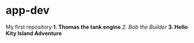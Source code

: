 # app-dev
My first repository
**1. Thomas the tank engine**
*2. Bob the Builder*
**3. Hello Kity Island Adventure**
